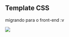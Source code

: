 <h2>Template CSS</h2>
<p>migrando para o front-end :v</p>

<img src="https://i.imgur.com/gqdllz5.png"/>
